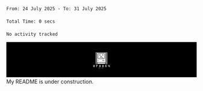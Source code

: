 <!--START_SECTION:waka-->

```txt
From: 24 July 2025 - To: 31 July 2025

Total Time: 0 secs

No activity tracked
```

<!--END_SECTION:waka-->

<img src="https://raw.githubusercontent.com/n3xta/image-hosting/main/img/202411032331174.png"/>
My README is under construction. 
